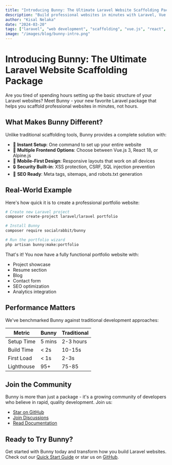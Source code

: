 ```yaml
---
title: "Introducing Bunny: The Ultimate Laravel Website Scaffolding Package"
description: "Build professional websites in minutes with Laravel, Vue.js, React, and Alpine.js using Bunny - the most comprehensive website scaffolding package."
author: "Kisal Nelaka"
date: "2024-03-20"
tags: ["laravel", "web development", "scaffolding", "vue.js", "react", "alpine.js"]
image: "/images/blog/bunny-intro.png"
---
```


# Introducing Bunny: The Ultimate Laravel Website Scaffolding Package

Are you tired of spending hours setting up the basic structure of your Laravel websites? Meet Bunny - your new favorite Laravel package that helps you scaffold professional websites in minutes, not hours.

## What Makes Bunny Different?

Unlike traditional scaffolding tools, Bunny provides a complete solution with:

- 🚀 **Instant Setup**: One command to set up your entire website
- 🎨 **Multiple Frontend Options**: Choose between Vue.js 3, React 18, or Alpine.js
- 📱 **Mobile-First Design**: Responsive layouts that work on all devices
- 🔒 **Security Built-in**: XSS protection, CSRF, SQL injection prevention
- 🎯 **SEO Ready**: Meta tags, sitemaps, and robots.txt generation

## Real-World Example

Here's how quick it is to create a professional portfolio website:

```bash
# Create new Laravel project
composer create-project laravel/laravel portfolio

# Install Bunny
composer require socialrabbit/bunny

# Run the portfolio wizard
php artisan bunny:make:portfolio
```

That's it! You now have a fully functional portfolio website with:
- Project showcase
- Resume section
- Blog
- Contact form
- SEO optimization
- Analytics integration

## Performance Matters

We've benchmarked Bunny against traditional development approaches:

| Metric | Bunny | Traditional |
|--------|-------|-------------|
| Setup Time | 5 mins | 2-3 hours |
| Build Time | < 2s | 10-15s |
| First Load | < 1s | 2-3s |
| Lighthouse | 95+ | 75-85 |

## Join the Community

Bunny is more than just a package - it's a growing community of developers who believe in rapid, quality development. Join us:

- [Star on GitHub](https://github.com/socialrabbit/bunny)
- [Join Discussions](https://github.com/socialrabbit/bunny/discussions)
- [Read Documentation](https://bunny.socialrabbit.dev/docs)

## Ready to Try Bunny?

Get started with Bunny today and transform how you build Laravel websites. Check out our [Quick Start Guide](https://bunny.socialrabbit.dev/docs/getting-started) or star us on [GitHub](https://github.com/socialrabbit/bunny). 